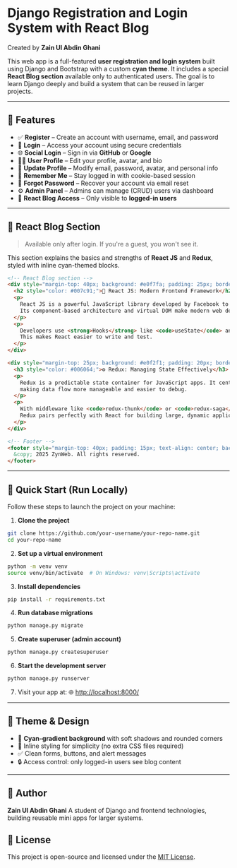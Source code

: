 
# Django Registration and Login System with React Blog  
Created by **Zain Ul Abdin Ghani**

This web app is a full-featured **user registration and login system** built using Django and Bootstrap with a custom **cyan theme**. It includes a special **React Blog section** available only to authenticated users. The goal is to learn Django deeply and build a system that can be reused in larger projects.

---

## 🌟 Features

- ✅ **Register** – Create an account with username, email, and password
- 🔐 **Login** – Access your account using secure credentials
- 🌐 **Social Login** – Sign in via **GitHub** or **Google**
- 🧑‍💼 **User Profile** – Edit your profile, avatar, and bio
- 📝 **Update Profile** – Modify email, password, avatar, and personal info
- 🍪 **Remember Me** – Stay logged in with cookie-based session
- 🔁 **Forgot Password** – Recover your account via email reset
- ⚙️ **Admin Panel** – Admins can manage (CRUD) users via dashboard
- 📰 **React Blog Access** – Only visible to **logged-in users**

---

## 📰 React Blog Section

> Available only after login. If you're a guest, you won't see it.

This section explains the basics and strengths of **React JS** and **Redux**, styled with inline cyan-themed blocks.

```html
<!-- React Blog section -->
<div style="margin-top: 40px; background: #e0f7fa; padding: 25px; border-radius: 10px;">
  <h2 style="color: #007c91;">🌟 React JS: Modern Frontend Framework</h2>
  <p>
    React JS is a powerful JavaScript library developed by Facebook to build fast and interactive UIs. 
    Its component-based architecture and virtual DOM make modern web development efficient and scalable.
  </p>
  <p>
    Developers use <strong>Hooks</strong> like <code>useState</code> and <code>useEffect</code> to manage state in functional components. 
    This makes React easier to write and test.
  </p>
</div>

<div style="margin-top: 25px; background: #e0f2f1; padding: 20px; border-radius: 10px;">
  <h3 style="color: #006064;">⚙️ Redux: Managing State Effectively</h3>
  <p>
    Redux is a predictable state container for JavaScript apps. It centralizes state in a single store,
    making data flow more manageable and easier to debug.
  </p>
  <p>
    With middleware like <code>redux-thunk</code> or <code>redux-saga</code>, async logic becomes clean and maintainable.
    Redux pairs perfectly with React for building large, dynamic applications.
  </p>
</div>

<!-- Footer -->
<footer style="margin-top: 40px; padding: 15px; text-align: center; background: #b2ebf2; color: #004d40;">
  &copy; 2025 ZynWeb. All rights reserved.
</footer>
````

---

## 🚀 Quick Start (Run Locally)

Follow these steps to launch the project on your machine:

1. **Clone the project**

```bash
git clone https://github.com/your-username/your-repo-name.git
cd your-repo-name
```

2. **Set up a virtual environment**

```bash
python -m venv venv
source venv/bin/activate  # On Windows: venv\Scripts\activate
```

3. **Install dependencies**

```bash
pip install -r requirements.txt
```

4. **Run database migrations**

```bash
python manage.py migrate
```

5. **Create superuser (admin account)**

```bash
python manage.py createsuperuser
```

6. **Start the development server**

```bash
python manage.py runserver
```

7. Visit your app at:
   🌐 [http://localhost:8000/](http://localhost:8000/)

---

## 🎨 Theme & Design

* 🔷 **Cyan-gradient background** with soft shadows and rounded corners
* 🎨 Inline styling for simplicity (no extra CSS files required)
* ✅ Clean forms, buttons, and alert messages
* 🔒 Access control: only logged-in users see blog content

---

## 👤 Author

**Zain Ul Abdin Ghani**
A student of Django and frontend technologies, building reusable mini apps for larger systems.



## 📜 License

This project is open-source and licensed under the [MIT License](https://opensource.org/licenses/MIT).

```

